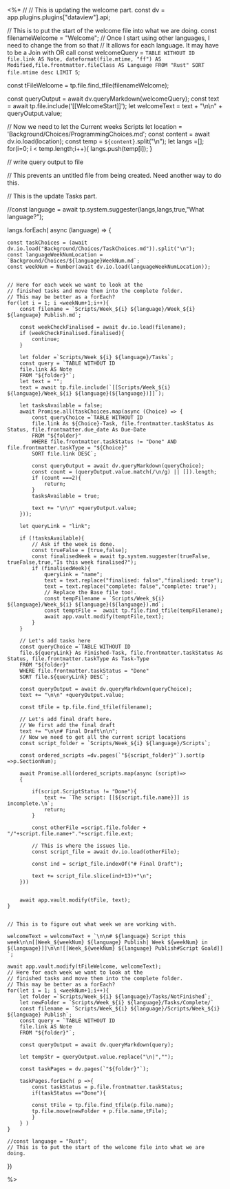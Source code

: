 <%*
// // This is updating the welcome part.
const dv = app.plugins.plugins["dataview"].api;

// This is to put the start of the welcome file into what we are doing.
const filenameWelcome = "Welcome";
// Once I start using other languages, I need to change the from so that
// It allows for each language. It may have to be a Join with OR call
const welcomeQuery = `TABLE WITHOUT ID
file.link AS Note, dateformat(file.mtime, "ff") AS Modified,file.frontmatter.fileClass AS Language
FROM "Rust"
SORT file.mtime desc
LIMIT 5`;


const tFileWelcome = tp.file.find_tfile(filenameWelcome);

const queryOutput = await dv.queryMarkdown(welcomeQuery);
const text = await tp.file.include('[[WelcomeStart]]');
let welcomeText = text + "\n\n" + queryOutput.value;


// Now we need to let the Current weeks Scripts
let location = 'Background/Choices/ProgrammingChoices.md';
const content = await dv.io.load(location);
const temp = `${content}`.split("\n");
let langs =[];
for(i=0; i < temp.length;i++){
	langs.push(temp[i]);
}


// write query output to file

// This prevents an untitled file from being created. Need another way to do this.



// This is the update Tasks part.


//const language = await tp.system.suggester(langs,langs,true,"What language?");

langs.forEach( async (language) =>   {

	const taskChoices = (await dv.io.load("Background/Choices/TaskChoices.md")).split("\n");
	const languageWeekNumLocation = `Background/Choices/${language}WeekNum.md`;
	const weekNum = Number(await dv.io.load(languageWeekNumLocation));


	// Here for each week we want to look at the 
	// finished tasks and move them into the complete folder.
	// This may be better as a forEach?
	for(let i = 1; i <weekNum+1;i++){
		const filename = `Scripts/Week_${i} ${language}/Week_${i} ${language} Publish.md`;
		
		const weekCheckFinalised = await dv.io.load(filename); 
		if (weekCheckFinalised.finalised){
			continue;
		}
				
		let folder =`Scripts/Week_${i} ${language}/Tasks`;
		const query = `TABLE WITHOUT ID
		file.link AS Note
		FROM "${folder}"`;
		let text = "";
		text = await tp.file.include(`[[Scripts/Week_${i} ${language}/Week_${i} ${language}(${language})]]`);

		let tasksAvailable = false;
		await Promise.all(taskChoices.map(async (Choice) => {
			const queryChoice =`TABLE WITHOUT ID
			file.link As ${Choice}-Task, file.frontmatter.taskStatus As Status, file.frontmatter.due_date As Due-Date
			FROM "${folder}"
			WHERE file.frontmatter.taskStatus != "Done" AND file.frontmatter.taskType = "${Choice}"
			SORT file.link DESC`;
			
			const queryOutput = await dv.queryMarkdown(queryChoice);
			const count = (queryOutput.value.match(/\n/g) || []).length;
			if (count ===2){
				return;
			}
			tasksAvailable = true;
			
			text += "\n\n" +queryOutput.value;
		}));

		let queryLink = "link";

		if (!tasksAvailable){
			// Ask if the week is done.
			const trueFalse = [true,false];
			const finalisedWeek = await tp.system.suggester(trueFalse, trueFalse,true,"Is this week finalised?");
			if (finalisedWeek){
				queryLink = "name";
				text = text.replace("finalised: false","finalised: true");
				text = text.replace("complete: false","complete: true");
				// Replace the Base file too!.
				const tempFilename = `Scripts/Week_${i} ${language}/Week_${i} ${language}(${language}).md`;
				const temptFile =  await tp.file.find_tfile(tempFilename); 
				await app.vault.modify(temptFile,text);
			}
		}

		// Let's add tasks here
		const queryChoice =`TABLE WITHOUT ID
		file.${queryLink} As Finished-Task, file.frontmatter.taskStatus As Status, file.frontmatter.taskType As Task-Type
		FROM "${folder}"
		WHERE file.frontmatter.taskStatus = "Done"
		SORT file.${queryLink} DESC`;
		
		const queryOutput = await dv.queryMarkdown(queryChoice);
		text += "\n\n" +queryOutput.value;
	
		const tFile = tp.file.find_tfile(filename);
		
		// Let's add final draft here.
		// We first add the final draft
		text += "\n\n# Final Draft\n\n";
		// Now we need to get all the current script locations
		const script_folder = `Scripts/Week_${i} ${language}/Scripts`;
	
		const ordered_scripts =dv.pages(`"${script_folder}"`).sort(p =>p.SectionNum);

		await Promise.all(ordered_scripts.map(async (script)=>
		{
			
			if(script.ScriptStatus != "Done"){
				text += `The script: [[${script.file.name}]] is incomplete.\n`;
				return;
			} 
			
			const otherFile =script.file.folder + "/"+script.file.name+"."+script.file.ext;
			
			// This is where the issues lie.
			const script_file = await dv.io.load(otherFile);

			const ind = script_file.indexOf("# Final Draft");
			
			text += script_file.slice(ind+13)+"\n";
		}))


		await app.vault.modify(tFile, text);
	}

	
	// This is to figure out what week we are working with.
	
	welcomeText = welcomeText + `\n\n# ${language} Script this week\n\n[[Week_${weekNum} ${language} Publish| Week ${weekNum} in ${language}]]\n\n![[Week_${weekNum} ${language} Publish#Script Goald]] `;
	
	await app.vault.modify(tFileWelcome, welcomeText);
	// Here for each week we want to look at the 
	// finished tasks and move them into the complete folder.
	// This may be better as a forEach?
	for(let i = 1; i <weekNum+1;i++){
		let folder =`Scripts/Week_${i} ${language}/Tasks/NotFinished`;
		let newFolder = `Scripts/Week_${i} ${language}/Tasks/Complete/`
		const filename = `Scripts/Week_${i} ${language}/Scripts/Week_${i} ${language} Publish`;
		const query = `TABLE WITHOUT ID
		file.link AS Note
		FROM "${folder}"`;
		
		const queryOutput = await dv.queryMarkdown(query);
		
		let tempStr = queryOutput.value.replace("\n|","");
		
		const taskPages = dv.pages(`"${folder}"`);
		
		taskPages.forEach( p =>{
			const taskStatus = p.file.frontmatter.taskStatus;
			if(taskStatus =="Done"){
			
			const tFile = tp.file.find_tfile(p.file.name);
			tp.file.move(newFolder + p.file.name,tFile);
			}
		} )
	}

	//const language = "Rust";
	// This is to put the start of the welcome file into what we are doing.
	
	
	
})


%>
